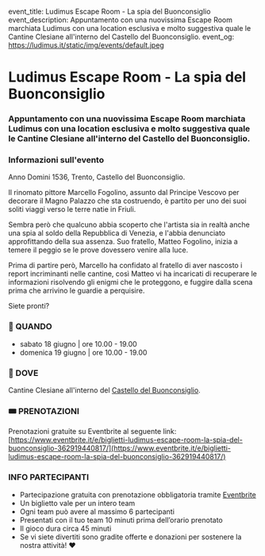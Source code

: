 event_title: Ludimus Escape Room - La spia del Buonconsiglio
event_description: Appuntamento con una nuovissima Escape Room marchiata Ludimus con una location esclusiva e molto suggestiva quale le Cantine Clesiane all'interno del Castello del Buonconsiglio.
event_og: https://ludimus.it/static/img/events/default.jpeg

# Ludimus Escape Room - La spia del Buonconsiglio

### Appuntamento con una nuovissima Escape Room marchiata Ludimus con una location esclusiva e molto suggestiva quale le Cantine Clesiane all'interno del Castello del Buonconsiglio.

### Informazioni sull'evento

Anno Domini 1536, Trento, Castello del Buonconsiglio.

Il rinomato pittore Marcello Fogolino, assunto dal Principe Vescovo per decorare il Magno Palazzo che sta costruendo, è partito per uno dei suoi soliti viaggi verso le terre natie in Friuli.

Sembra però che qualcuno abbia scoperto che l'artista sia in realtà anche una spia al soldo della Repubblica di Venezia, e l'abbia denunciato approfittando della sua assenza. Suo fratello, Matteo Fogolino, inizia a temere il peggio se le prove dovessero venire alla luce.

Prima di partire però, Marcello ha confidato al fratello di aver nascosto i report incriminanti nelle cantine, così Matteo vi ha incaricati di recuperare le informazioni risolvendo gli enigmi che le proteggono, e fuggire dalla scena prima che arrivino le guardie a perquisire.

Siete pronti?

### 📅 QUANDO

- sabato 18 giugno | ore 10.00 - 19.00
- domenica 19 giugno | ore 10.00 - 19.00

### 🚩 DOVE

Cantine Clesiane all'interno del [Castello del Buonconsiglio](https://goo.gl/maps/WvE6B1QDJBub9gdaA).

### 🎟 PRENOTAZIONI

Prenotazioni gratuite su Eventbrite al seguente link: [https://www.eventbrite.it/e/biglietti-ludimus-escape-room-la-spia-del-buonconsiglio-362919440817/](https://www.eventbrite.it/e/biglietti-ludimus-escape-room-la-spia-del-buonconsiglio-362919440817/)

### INFO PARTECIPANTI

- Partecipazione gratuita con prenotazione obbligatoria tramite [Eventbrite](https://www.eventbrite.it/e/biglietti-ludimus-escape-room-la-spia-del-buonconsiglio-362919440817/)
- Un biglietto vale per un intero team
- Ogni team può avere al massimo 6 partecipanti
- Presentati con il tuo team 10 minuti prima dell’orario prenotato
- Il gioco dura circa 45 minuti
- Se vi siete divertiti sono gradite offerte e donazioni per sostenere la nostra attività! ♥️

